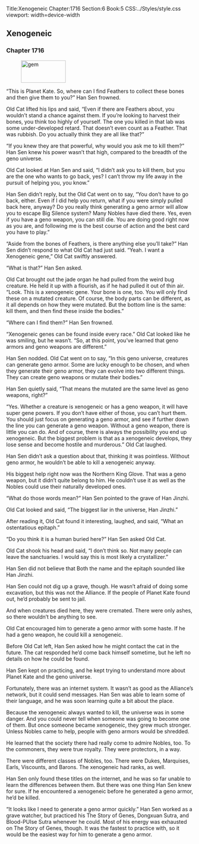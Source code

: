 Title:Xenogeneic 
Chapter:1716 
Section:6 
Book:5 
CSS:../Styles/style.css 
viewport: width=device-width
  
## Xenogeneic
### Chapter 1716
  
<figure>
	<img src="../Images/gem.gif" alt="gem" id="gem" width="120" height="60" />
</figure>
  

  
“This is Planet Kate. So, where can I find Feathers to collect these bones and then give them to you?” Han Sen frowned.

Old Cat lifted his lips and said, “Even if there are Feathers about, you wouldn’t stand a chance against them. If you’re looking to harvest their bones, you think too highly of yourself. The one you killed in that lab was some under-developed retard. That doesn’t even count as a Feather. That was rubbish. Do you actually think they are all like that?”

“If you knew they are that powerful, why would you ask me to kill them?” Han Sen knew his power wasn’t that high, compared to the breadth of the geno universe.

Old Cat looked at Han Sen and said, “I didn’t ask you to kill them, but you are the one who wants to go back, yes? I can’t throw my life away in the pursuit of helping you, you know.”

Han Sen didn’t reply, but the Old Cat went on to say, “You don’t have to go back, either. Even if I did help you return, what if you were simply pulled back here, anyway? Do you really think generating a geno armor will allow you to escape Big Silence system? Many Nobles have died there. Yes, even if you have a geno weapon, you can still die. You are doing good right now as you are, and following me is the best course of action and the best card you have to play.”

“Aside from the bones of Feathers, is there anything else you’ll take?” Han Sen didn’t respond to what Old Cat had just said. “Yeah. I want a Xenogeneic gene,” Old Cat swiftly answered.

“What is that?” Han Sen asked.

Old Cat brought out the jade organ he had pulled from the weird bug creature. He held it up with a flourish, as if he had pulled it out of thin air. “Look. This is a xenogeneic gene. Your bone is one, too. You will only find these on a mutated creature. Of course, the body parts can be different, as it all depends on how they were mutated. But the bottom line is the same: kill them, and then find these inside the bodies.”

“Where can I find them?” Han Sen frowned.

“Xenogeneic genes can be found inside every race.” Old Cat looked like he was smiling, but he wasn’t. “So, at this point, you’ve learned that geno armors and geno weapons are different.”

Han Sen nodded. Old Cat went on to say, “In this geno universe, creatures can generate geno armor. Some are lucky enough to be chosen, and when they generate their geno armor, they can evolve into two different things. They can create geno weapons or mutate their bodies.”

Han Sen quietly said, “That means the mutated are the same level as geno weapons, right?”

“Yes. Whether a creature is xenogeneic or has a geno weapon, it will have super gene powers. If you don’t have either of those, you can’t hurt them. You should just focus on generating a geno armor, and see if further down the line you can generate a geno weapon. Without a geno weapon, there is little you can do. And of course, there is always the possibility you end up xenogeneic. But the biggest problem is that as a xenogeneic develops, they lose sense and become hostile and murderous.” Old Cat laughed.

Han Sen didn’t ask a question about that, thinking it was pointless. Without geno armor, he wouldn’t be able to kill a xenogeneic anyway.

His biggest help right now was the Northern King Glove. That was a geno weapon, but it didn’t quite belong to him. He couldn’t use it as well as the Nobles could use their naturally developed ones.

“What do those words mean?” Han Sen pointed to the grave of Han Jinzhi.

Old Cat looked and said, “The biggest liar in the universe, Han Jinzhi.”

After reading it, Old Cat found it interesting, laughed, and said, “What an ostentatious epitaph.”

“Do you think it is a human buried here?” Han Sen asked Old Cat.

Old Cat shook his head and said, “I don’t think so. Not many people can leave the sanctuaries. I would say this is most likely a crystallizer.”

Han Sen did not believe that Both the name and the epitaph sounded like Han Jinzhi.

Han Sen could not dig up a grave, though. He wasn’t afraid of doing some excavation, but this was not the Alliance. If the people of Planet Kate found out, he’d probably be sent to jail.

And when creatures died here, they were cremated. There were only ashes, so there wouldn’t be anything to see.

Old Cat encouraged him to generate a geno armor with some haste. If he had a geno weapon, he could kill a xenogeneic.

Before Old Cat left, Han Sen asked how he might contact the cat in the future. The cat responded he’d come back himself sometime, but he left no details on how he could be found.

Han Sen kept on practicing, and he kept trying to understand more about Planet Kate and the geno universe.

Fortunately, there was an internet system. It wasn’t as good as the Alliance’s network, but it could send messages. Han Sen was able to learn some of their language, and he was soon learning quite a bit about the place.

Because the xenogeneic always wanted to kill, the universe was in some danger. And you could never tell when someone was going to become one of them. But once someone became xenogeneic, they grew much stronger. Unless Nobles came to help, people with geno armors would be shredded.

He learned that the society there had really come to admire Nobles, too. To the commoners, they were true royalty. They were protectors, in a way.

There were different classes of Nobles, too. There were Dukes, Marquises, Earls, Viscounts, and Barons. The xenogeneic had ranks, as well.

Han Sen only found these titles on the internet, and he was so far unable to learn the differences between them. But there was one thing Han Sen knew for sure. If he encountered a xenogeneic before he generated a geno armor, he’d be killed.

“It looks like I need to generate a geno armor quickly.” Han Sen worked as a grave watcher, but practiced his The Story of Genes, Dongxuan Sutra, and Blood-PUIse Sutra whenever he could. Most of his energy was exhausted on The Story of Genes, though. It was the fastest to practice with, so it would be the easiest way for him to generate a geno armor.